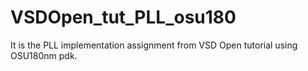 # VSDOpen_tut_PLL_osu180
It is the PLL implementation assignment from VSD Open tutorial using OSU180nm pdk.
